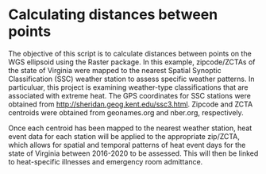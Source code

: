 # Calculating distances between points 

The objective of this script is to calculate distances between points on the WGS ellipsoid using the Raster package. In this example, zipcode/ZCTAs of the state of Virginia were mapped to the nearest Spatial Synoptic Classification (SSC) weather station to assess specific weather patterns. In particuluar, this project is examining weather-type classifications that are associated with extreme heat. The GPS coordinates for SSC stations were obtained from http://sheridan.geog.kent.edu/ssc3.html. Zipcode and ZCTA centroids were obtained from geonames.org and nber.org, respectively. 

Once each centroid has been mapped to the nearest weather station, heat event data for each station will be applied to the appropriate zip/ZCTA, which allows for spatial and temporal patterns of heat event days for the state of Virginia between 2016-2020 to be assessed. This will then be linked to heat-specific illnesses and emergency room admittance. 
